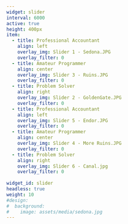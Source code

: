 ```yaml
---
widget: slider
interval: 6000
active: true
height: 400px
item:
  - title: Professional Accountant
    align: left
    overlay_img: Slider 1 - Sedona.JPG
    overlay_filter: 0
  - title: Amateur Programmer
    align: center
    overlay_img: Slider 3 - Ruins.JPG
    overlay_filter: 0
  - title: Problem Solver
    align: right
    overlay_img: Slider 2 - GoldenGate.JPG
    overlay_filter: 0
  - title: Professional Accountant
    align: left
    overlay_img: Slider 5 - Endor.JPG
    overlay_filter: 0
  - title: Amateur Programmer
    align: center
    overlay_img: Slider 4 - More Ruins.JPG
    overlay_filter: 0
  - title: Problem Solver
    align: right
    overlay_img: Slider 6 - Canal.jpg
    overlay_filter: 0
    
widget_id: slider
headless: true
weight: 10
#design:
#  background:
#    image: assets/media/sedona.jpg
---
```

